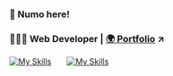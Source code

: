 <h3>👋 Numo here!</h3>

<h3>👨🏾‍💻 Web Developer |  <a target="_blank" rel="noopener noreferrer" href="https://devnumo.vercel.app/"> 🌍 Portfolio</a> ↗</h3>

<!--- ## 💻 Skills
 I have built some amazing projects with React, WordPress (Gutenberg), Next.Js, MongoDB, NodeJS, etc.
-  Currently contributing in the world of WordPress.


<div>
  <img src="https://img.shields.io/badge/React-20232A?style=for-the-badge&logo=react&logoColor=61DAFB" />
  <img alt="Redux" src="https://img.shields.io/badge/Redux-593D88?style=for-the-badge&logo=redux&logoColor=white"/>
  <img alt="Node" src="https://img.shields.io/badge/Node.js-43853D?style=for-the-badge&logo=node.js&logoColor=white"/>
  <img alt="MongoDb" src="https://img.shields.io/badge/MongoDB-4EA94B?style=for-the-badge&logo=mongodb&logoColor=white"/>
  <img alt="WordPress" src="https://img.shields.io/badge/WordPress-404D59?style=for-the-badge&logo=wordpress$logoColor=white"/>
</div> -->

[![My Skills](https://skillicons.dev/icons?i=react,next,ts)](https://skillicons.dev) &nbsp;&nbsp;&nbsp;&nbsp;&nbsp; [![My Skills](https://skillicons.dev/icons?i=php,wordpress)](https://skillicons.dev)


<!-- ## 👨🏾‍💻 Coding Streak

<p><img align="center" src="https://github-readme-streak-stats.herokuapp.com/?user=okraks&" alt="okraks" /></p> 

<p align="left">
    <a href="https://github.com/RianIslam/github-readme-streak-stats">
        <img title="🔥 Get streak stats for your profile at git.io/streak-stats" alt="numofran6' coding streak" src="http://github-readme-streak-stats.herokuapp.com?user=numofran6&theme=black-ice&hide_border=true&stroke=0000&background=060A0CD0"/>
    </a>
</p>-->

